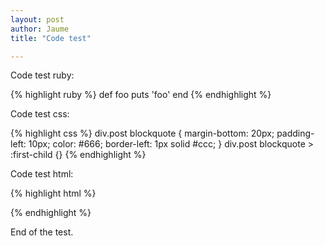 ```yaml
---
layout: post
author: Jaume
title: "Code test"

---
```


Code test ruby:

{% highlight ruby %}
def foo
  puts 'foo'
end
{% endhighlight %}

Code test css:

{% highlight css %}
div.post blockquote {
	margin-bottom: 20px;
	padding-left: 10px;
	color: #666;
	border-left: 1px solid #ccc;
}
div.post blockquote > :first-child {}
{% endhighlight %}  

Code test html:

{% highlight html %}
<meta name="description"/>
<meta name="author"/>
<link rel="author" href="humans.txt"/>
<link rel="alternate" type="rss+xml"  
title="site.name" href="index.xml">
{% endhighlight %}


End of the test.

